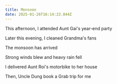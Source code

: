 ```yaml
---
title: Monsoon
date: 2025-01-26T16:14:23.844Z
---
```


This afternoon, I attended Aunt Gai's year-end party

Later this evening, I cleaned Grandma's fans

The monsoon has arrived

Strong winds blew and heavy rain fell

I delivered Aunt Roi's motorbike to her house

Then, Uncle Dung book a Grab trip for me
